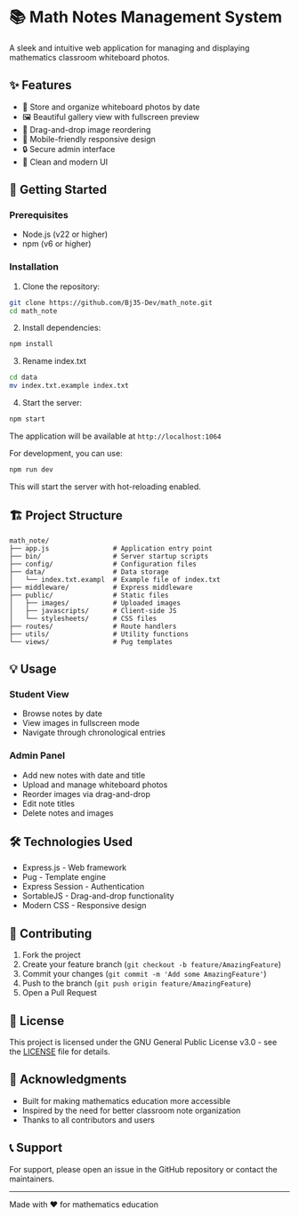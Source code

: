 # 📚 Math Notes Management System

A sleek and intuitive web application for managing and displaying mathematics classroom whiteboard photos.

## ✨ Features

- 📸 Store and organize whiteboard photos by date
- 🖼️ Beautiful gallery view with fullscreen preview
- 🎯 Drag-and-drop image reordering
- 📱 Mobile-friendly responsive design
- 🔒 Secure admin interface
- 🎨 Clean and modern UI

## 🚀 Getting Started

### Prerequisites

- Node.js (v22 or higher)
- npm (v6 or higher)

### Installation

1. Clone the repository:
```bash
git clone https://github.com/Bj35-Dev/math_note.git
cd math_note
```

2. Install dependencies:
```bash
npm install
```

3. Rename index.txt
``` bash
cd data
mv index.txt.example index.txt
```

4. Start the server:
```bash
npm start
```

The application will be available at `http://localhost:1064`

For development, you can use:
```bash
npm run dev
```
This will start the server with hot-reloading enabled.

## 🏗️ Project Structure

```
math_note/
├── app.js                # Application entry point
├── bin/                  # Server startup scripts
├── config/               # Configuration files
├── data/                 # Data storage
│   └── index.txt.exampl  # Example file of index.txt
├── middleware/           # Express middleware
├── public/               # Static files
│   ├── images/           # Uploaded images
│   ├── javascripts/      # Client-side JS
│   └── stylesheets/      # CSS files
├── routes/               # Route handlers
├── utils/                # Utility functions
└── views/                # Pug templates
```

## 💡 Usage

### Student View
- Browse notes by date
- View images in fullscreen mode
- Navigate through chronological entries

### Admin Panel
- Add new notes with date and title
- Upload and manage whiteboard photos
- Reorder images via drag-and-drop
- Edit note titles
- Delete notes and images

## 🛠️ Technologies Used

- Express.js - Web framework
- Pug - Template engine
- Express Session - Authentication
- SortableJS - Drag-and-drop functionality
- Modern CSS - Responsive design

## 🤝 Contributing

1. Fork the project
2. Create your feature branch (`git checkout -b feature/AmazingFeature`)
3. Commit your changes (`git commit -m 'Add some AmazingFeature'`)
4. Push to the branch (`git push origin feature/AmazingFeature`)
5. Open a Pull Request

## 📝 License

This project is licensed under the GNU General Public License v3.0 - see the [LICENSE](LICENSE) file for details.

## 🌟 Acknowledgments

- Built for making mathematics education more accessible
- Inspired by the need for better classroom note organization
- Thanks to all contributors and users

## 📞 Support

For support, please open an issue in the GitHub repository or contact the maintainers.

---
Made with ❤️ for mathematics education
